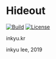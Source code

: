 
# Hideout
[![Build](https://github.com/inq/hideout/workflows/build/badge.svg)](https://github.com/inq/hideout/actions)
[![License](https://img.shields.io/badge/license-AGPL%203.0-blue.svg)](LICENSE)

inkyu.kr

inkyu lee, 2019
